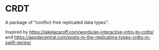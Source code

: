 # CRDT

A package of “conflict-free replicated data types”.

Inspired by https://jakelazaroff.com/words/an-interactive-intro-to-crdts/ and https://appdecentral.com/posts-in-the-replicating-types-crdts-in-swift-series/
